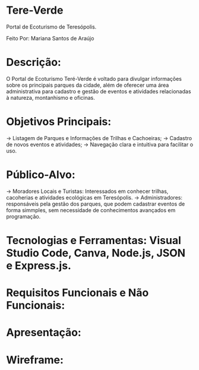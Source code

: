# Tere-Verde
Portal de Ecoturismo de Teresópolis.

Feito Por: Mariana Santos de Araújo

# Descrição:

O Portal de Ecoturismo Teré-Verde é voltado para divulgar informações sobre os principais parques da cidade, além de oferecer uma área administrativa para cadastro e gestão de eventos e atividades relacionadas à natureza, montanhismo e oficinas.

# Objetivos Principais:
-> Listagem de Parques e Informações de Trilhas e Cachoeiras;
-> Cadastro de novos eventos e atividades;
-> Navegação clara e intuitiva para facilitar o uso.

# Público-Alvo:
-> Moradores Locais e Turistas: Interessados em conhecer trilhas, cacoherias e atividades ecológicas em Teresópolis.
-> Administradores: responsáveis pela gestão dos parques, que podem cadastrar eventos de forma simmples, sem necessidade de conhecimentos avançados em programação.

# Tecnologias e Ferramentas: Visual Studio Code, Canva, Node.js, JSON e Express.js.

# Requisitos Funcionais e Não Funcionais:

# Apresentação:

# Wireframe:






